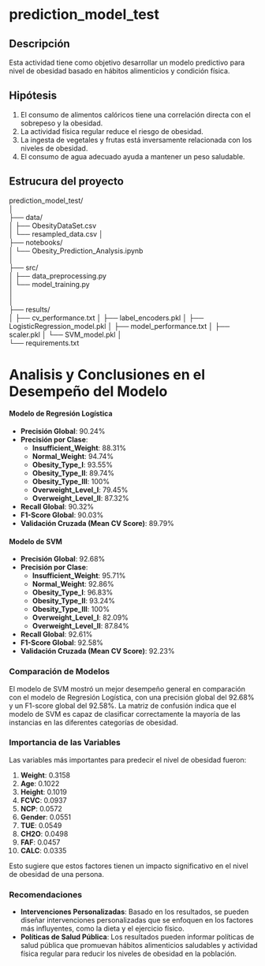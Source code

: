 # prediction_model_test

## Descripción
Esta actividad tiene como objetivo desarrollar un modelo predictivo para nivel de obesidad basado en hábitos alimenticios y condición física.

## Hipótesis
1. El consumo de alimentos calóricos tiene una correlación directa con el sobrepeso y la obesidad.
2. La actividad física regular reduce el riesgo de obesidad.
3. La ingesta de vegetales y frutas está inversamente relacionada con los niveles de obesidad.
4. El consumo de agua adecuado ayuda a mantener un peso saludable.



## Estrucura del proyecto
prediction_model_test/  
│  
├── data/  
│   ├── ObesityDataSet.csv  
│   └── resampled_data.csv
│  
├── notebooks/  
│   └── Obesity_Prediction_Analysis.ipynb  
│  
├── src/  
│   ├── data_preprocessing.py  
│   └── model_training.py  
│   
│  
├── results/   
│   ├── cv_performance.txt
│   ├── label_encoders.pkl 
│   ├── LogisticRegression_model.pkl
│   ├── model_performance.txt
│   ├── scaler.pkl
│   └── SVM_model.pkl 
│  
└── requirements.txt  



# Analisis y Conclusiones en el Desempeño del Modelo

#### Modelo de Regresión Logística
- **Precisión Global**: 90.24%
- **Precisión por Clase**:
  - **Insufficient_Weight**: 88.31%
  - **Normal_Weight**: 94.74%
  - **Obesity_Type_I**: 93.55%
  - **Obesity_Type_II**: 89.74%
  - **Obesity_Type_III**: 100%
  - **Overweight_Level_I**: 79.45%
  - **Overweight_Level_II**: 87.32%
- **Recall Global**: 90.32%
- **F1-Score Global**: 90.03%
- **Validación Cruzada (Mean CV Score)**: 89.79%

#### Modelo de SVM
- **Precisión Global**: 92.68%
- **Precisión por Clase**:
  - **Insufficient_Weight**: 95.71%
  - **Normal_Weight**: 92.86%
  - **Obesity_Type_I**: 96.83%
  - **Obesity_Type_II**: 93.24%
  - **Obesity_Type_III**: 100%
  - **Overweight_Level_I**: 82.09%
  - **Overweight_Level_II**: 87.84%
- **Recall Global**: 92.61%
- **F1-Score Global**: 92.58%
- **Validación Cruzada (Mean CV Score)**: 92.23%

### Comparación de Modelos
El modelo de SVM mostró un mejor desempeño general en comparación con el modelo de Regresión Logística, con una precisión global del 92.68% y un F1-score global del 92.58%. La matriz de confusión indica que el modelo de SVM es capaz de clasificar correctamente la mayoría de las instancias en las diferentes categorías de obesidad.

### Importancia de las Variables
Las variables más importantes para predecir el nivel de obesidad fueron:
1. **Weight**: 0.3158
2. **Age**: 0.1022
3. **Height**: 0.1019
4. **FCVC**: 0.0937
5. **NCP**: 0.0572
6. **Gender**: 0.0551
7. **TUE**: 0.0549
8. **CH2O**: 0.0498
9. **FAF**: 0.0457
10. **CALC**: 0.0335

Esto sugiere que estos factores tienen un impacto significativo en el nivel de obesidad de una persona.

### Recomendaciones
- **Intervenciones Personalizadas**: Basado en los resultados, se pueden diseñar intervenciones personalizadas que se enfoquen en los factores más influyentes, como la dieta y el ejercicio físico.
- **Políticas de Salud Pública**: Los resultados pueden informar políticas de salud pública que promuevan hábitos alimenticios saludables y actividad física regular para reducir los niveles de obesidad en la población.

